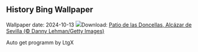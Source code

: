 ## History Bing Wallpaper
Wallpaper date: 2024-10-13
![](https://www.bing.com/th?id=OHR.AlcazarSeville_ES-ES5812845635_UHD.jpg&w=1000)Download: [Patio de las Doncellas, Alcázar de Sevilla (© Danny Lehman/Getty Images)](https://www.bing.com/th?id=OHR.AlcazarSeville_ES-ES5812845635_UHD.jpg)

Auto get programm by LtgX
